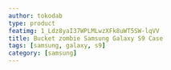 ```yaml
---
author: tokodab
type: product
featimg: 1_Ldz8yaI37WPLMLwzXFk8uWT5SW-lqVV
title: Bucket zombie Samsung Galaxy S9 Case
tags: [samsung, galaxy, s9]
category: [samsung]
---
```

